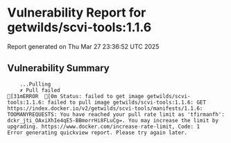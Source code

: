 # Vulnerability Report for getwilds/scvi-tools:1.1.6

Report generated on Thu Mar 27 23:36:52 UTC 2025

## Vulnerability Summary

```
    ...Pulling
    ✗ Pull failed
[31mERROR  [0m Status: failed to get image getwilds/scvi-tools:1.1.6: failed to pull image getwilds/scvi-tools:1.1.6: GET https://index.docker.io/v2/getwilds/scvi-tools/manifests/1.1.6: TOOMANYREQUESTS: You have reached your pull rate limit as 'tfirmanfh': dckr_jti_OAxiXhIe4qE5-BBmorrHi8FLuCg=. You may increase the limit by upgrading. https://www.docker.com/increase-rate-limit, Code: 1 
Error generating quickview report. Please try again later.
```
